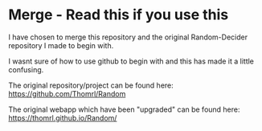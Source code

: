 # Merge - Read this if you use this
I have chosen to merge this repository and the original Random-Decider repository I made to begin with.

I wasnt sure of how to use github to begin with and this has made it a little confusing.

The original repository/project can be found here: https://github.com/Thomrl/Random

The original webapp which have been "upgraded" can be found here: https://thomrl.github.io/Random/
